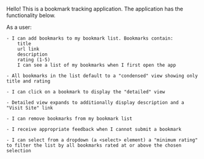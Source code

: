 Hello! 
This is a bookmark tracking application. The application has the functionality below.

As a user:

    - I can add bookmarks to my bookmark list. Bookmarks contain:
        title
        url link
        description
        rating (1-5)
        I can see a list of my bookmarks when I first open the app

    - All bookmarks in the list default to a "condensed" view showing only title and rating

    - I can click on a bookmark to display the "detailed" view

    - Detailed view expands to additionally display description and a "Visit Site" link

    - I can remove bookmarks from my bookmark list

    - I receive appropriate feedback when I cannot submit a bookmark

    - I can select from a dropdown (a <select> element) a "minimum rating" to filter the list by all bookmarks rated at or above the chosen selection

